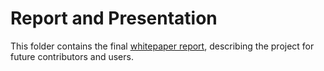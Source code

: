 # Report and Presentation

This folder contains the final [whitepaper report](https://github.com/jykumari/deep-learning-projects/blob/main/doorstep-package-detection/4-report-and-presentation/Doorstep-package-detection-whitepaper.pdf), describing the project for future contributors and users.
